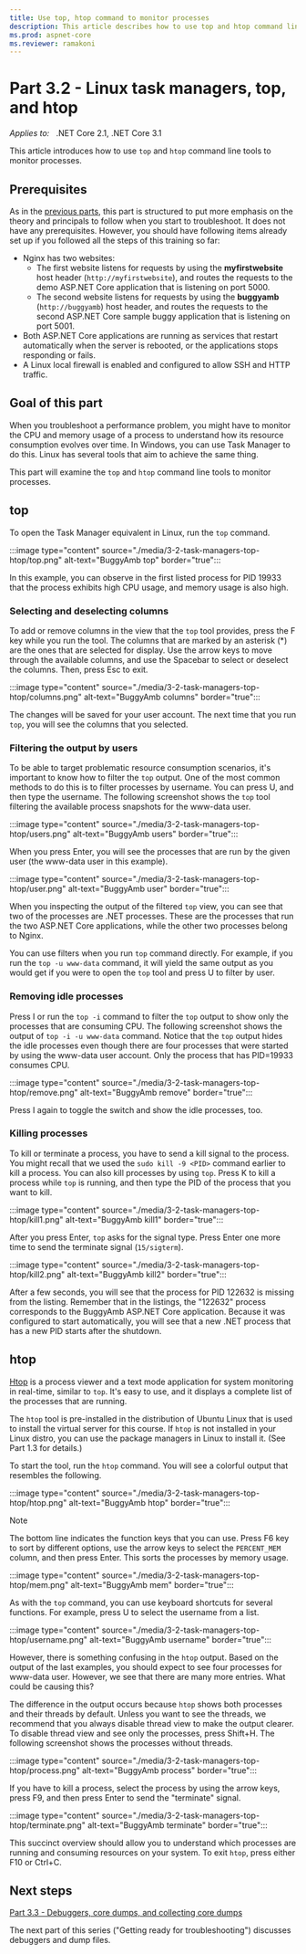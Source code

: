 ```yaml
---
title: Use top, htop command to monitor processes
description: This article describes how to use top and htop command line tools to monitor processes.
ms.prod: aspnet-core
ms.reviewer: ramakoni
---
```

# Part 3.2 - Linux task managers, top, and htop

_Applies to:_ &nbsp; .NET Core 2.1, .NET Core 3.1  

This article introduces how to use `top` and `htop` command line tools to monitor processes.

## Prerequisites

As in the [previous parts](2-1-create-configure-aspnet-core-applications.md), this part is structured to put more emphasis on the theory and principals to follow when you start to troubleshoot. It does not have any prerequisites. However, you should have following items already set up if you followed all the steps of this training so far:

- Nginx has two websites:
  - The first website listens for requests by using the **myfirstwebsite** host header (`http://myfirstwebsite`), and routes the requests to the demo ASP.NET Core application that is listening on port 5000.
  - The second website listens for requests by using the **buggyamb** (`http://buggyamb`) host header, and routes the requests to the second ASP.NET Core sample buggy application that is listening on port 5001.
- Both ASP.NET Core applications are running as services that restart automatically when the server is rebooted, or the applications stops responding or fails.
- A Linux local firewall is enabled and configured to allow SSH and HTTP traffic.

## Goal of this part

When you troubleshoot a performance problem, you might have to monitor the CPU and memory usage of a process to understand how its resource consumption evolves over time. In Windows, you can use Task Manager to do this. Linux has several tools that aim to achieve the same thing.

This part will examine the `top` and `htop` command line tools to monitor processes.

## top

To open the Task Manager equivalent in Linux, run the `top` command.

:::image type="content" source="./media/3-2-task-managers-top-htop/top.png" alt-text="BuggyAmb top" border="true":::

In this example, you can observe in the first listed process for PID 19933 that the process exhibits high CPU usage, and memory usage is also high.

### Selecting and deselecting columns

To add or remove columns in the view that the `top` tool provides, press the F key while you run the tool. The columns that are marked by an asterisk (*) are the ones that are selected for display. Use the arrow keys to move through the available columns, and use the Spacebar to select or deselect the columns. Then, press Esc to exit.

:::image type="content" source="./media/3-2-task-managers-top-htop/columns.png" alt-text="BuggyAmb columns" border="true":::

The changes will be saved for your user account. The next time that you run `top`, you will see the columns that you selected.

### Filtering the output by users

To be able to target problematic resource consumption scenarios, it's important to know how to filter the `top` output. One of the most common methods to do this is to filter processes by username. You can press U, and then type the username. The following screenshot shows the `top` tool filtering the available process snapshots for the www-data user.

:::image type="content" source="./media/3-2-task-managers-top-htop/users.png" alt-text="BuggyAmb users" border="true":::

When you press Enter, you will see the processes that are run by the given user (the www-data user in this example).

:::image type="content" source="./media/3-2-task-managers-top-htop/user.png" alt-text="BuggyAmb user" border="true":::

When you inspecting the output of the filtered `top` view, you can see that two of the processes are .NET processes. These are the processes that run the two ASP.NET Core applications, while the other two processes belong to Nginx.

You can use filters when you run `top` command directly. For example, if you run the `top -u www-data` command, it will yield the same output as you would get if you were to open the `top` tool and press U to filter by user.

### Removing idle processes

Press I or run the `top -i` command to filter the `top` output to show only the processes that are consuming CPU. The following screenshot shows the output of `top -i -u www-data` command. Notice that the `top` output hides the idle processes even though there are four processes that were started by using the www-data user account. Only the process that has PID=19933 consumes CPU.

:::image type="content" source="./media/3-2-task-managers-top-htop/remove.png" alt-text="BuggyAmb remove" border="true":::

Press I again to toggle the switch and show the idle processes, too.

### Killing processes

To kill or terminate a process, you have to send a kill signal to the process. You might recall that we used the `sudo kill -9 <PID>` command earlier to kill a process. You can also kill processes by using `top`. Press K to kill a process while `top` is running, and then type the PID of the process that you want to kill.

:::image type="content" source="./media/3-2-task-managers-top-htop/kill1.png" alt-text="BuggyAmb kill1" border="true":::

After you press Enter, `top` asks for the signal type. Press Enter one more time to send the terminate signal (`15/sigterm`).

:::image type="content" source="./media/3-2-task-managers-top-htop/kill2.png" alt-text="BuggyAmb kill2" border="true":::

After a few seconds, you will see that the process for PID 122632 is missing from the listing. Remember that in the listings, the "122632" process corresponds to the BuggyAmb ASP.NET Core application. Because it was configured to start automatically, you will see that a new .NET process that has a new PID starts after the shutdown.

## htop

[Htop](https://htop.dev/) is a process viewer and a text mode application for system monitoring in real-time, similar to `top`. It's easy to use, and it displays a complete list of the processes that are running.

The `htop` tool is pre-installed in the distribution of Ubuntu Linux that is used to install the virtual server for this course. If `htop` is not installed in your Linux distro, you can use the package managers in Linux to install it. (See Part 1.3 for details.)

To start the tool, run the `htop` command. You will see a colorful output that resembles the following.

:::image type="content" source="./media/3-2-task-managers-top-htop/htop.png" alt-text="BuggyAmb htop" border="true":::

> [!NOTE]
> The bottom line indicates the function keys that you can use. Press F6 key to sort by different options, use the arrow keys to select the `PERCENT_MEM` column, and then press Enter. This sorts the processes by memory usage.

:::image type="content" source="./media/3-2-task-managers-top-htop/mem.png" alt-text="BuggyAmb mem" border="true":::

As with the `top` command, you can use keyboard shortcuts for several functions. For example, press U to select the username from a list.

:::image type="content" source="./media/3-2-task-managers-top-htop/username.png" alt-text="BuggyAmb username" border="true":::

However, there is something confusing in the `htop` output. Based on the output of the last examples, you should expect to see four processes for www-data user. However, we see that there are many more entries. What could be causing this?

The difference in the output occurs because `htop` shows both processes and their threads by default. Unless you want to see the threads, we recommend that you always disable thread view to make the output clearer. To disable thread view and see only the processes, press Shift+H. The following screenshot shows the processes without threads.

:::image type="content" source="./media/3-2-task-managers-top-htop/process.png" alt-text="BuggyAmb process" border="true":::

If you have to kill a process, select the process by using the arrow keys, press F9, and then press Enter to send the "terminate" signal.

:::image type="content" source="./media/3-2-task-managers-top-htop/terminate.png" alt-text="BuggyAmb terminate" border="true":::

This succinct overview should allow you to understand which processes are running and consuming resources on your system. To exit `htop`, press either F10 or Ctrl+C.

## Next steps

[Part 3.3 - Debuggers, core dumps, and collecting core dumps](3-3-debuggers-collect-core-dumps.md)

The next part of this series ("Getting ready for troubleshooting") discusses debuggers and dump files.
